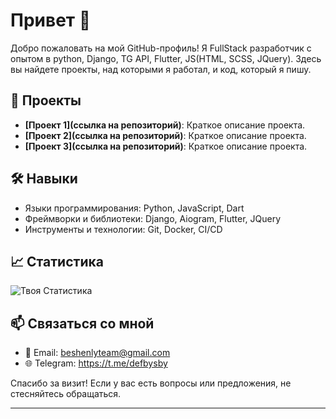 # Привет 👋

Добро пожаловать на мой GitHub-профиль! Я FullStack разработчик с опытом в python, Django, TG API, Flutter, JS(HTML, SCSS, JQuery). Здесь вы найдете проекты, над которыми я работал, и код, который я пишу. 

## 🚀 Проекты

- **[Проект 1](ссылка на репозиторий)**: Краткое описание проекта.
- **[Проект 2](ссылка на репозиторий)**: Краткое описание проекта.
- **[Проект 3](ссылка на репозиторий)**: Краткое описание проекта.

## 🛠️ Навыки

- Языки программирования: Python, JavaScript, Dart
- Фреймворки и библиотеки: Django, Aiogram, Flutter, JQuery
- Инструменты и технологии: Git, Docker, CI/CD

## 📈 Статистика

![Твоя Статистика](https://github-readme-stats.vercel.app/api?username=Garelkaa&show_icons=true&hide_title=true&hide=prs&count_private=true&hide_border=true&theme=radical)

## 📫 Связаться со мной

- 📧 Email: [beshenlyteam@gmail.com](mailto:beshenlyteam@gmail.com)
- 🌐 Telegram: https://t.me/defbysby

Спасибо за визит! Если у вас есть вопросы или предложения, не стесняйтесь обращаться.

---
